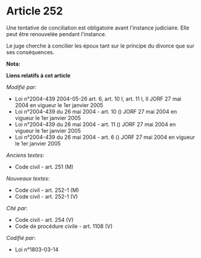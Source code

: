 # Article 252

Une tentative de conciliation est obligatoire avant l'instance judiciaire. Elle peut être renouvelée pendant l'instance.

Le juge cherche à concilier les époux tant sur le principe du divorce que sur ses conséquences.

**Nota:**



**Liens relatifs à cet article**

_Modifié par_:

  - Loi n°2004-439 2004-05-26 art. 6, art. 10 I, art. 11 I, II JORF 27 mai 2004 en vigueur le 1er janvier 2005
  - Loi n°2004-439 du 26 mai 2004 - art. 10 () JORF 27 mai 2004 en vigueur le 1er janvier 2005
  - Loi n°2004-439 du 26 mai 2004 - art. 11 () JORF 27 mai 2004 en vigueur le 1er janvier 2005
  - Loi n°2004-439 du 26 mai 2004 - art. 6 () JORF 27 mai 2004 en vigueur le 1er janvier 2005

_Anciens textes_:

  - Code civil - art. 251 (M)

_Nouveaux textes_:

  - Code civil - art. 252-1 (M)
  - Code civil - art. 252-1 (V)

_Cité par_:

  - Code civil - art. 254 (V)
  - Code de procédure civile - art. 1108 (V)

_Codifié par_:

  - Loi n°1803-03-14
